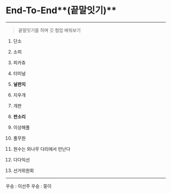 # End-To-End**(끝말잇기)**

<hr>

> 끝말잇기를 하며 깃 협업 배워보기

1. 단소
2. 소피
3. 피카츄
4. 터미널
5. **널판지**
6. 지우개
7. 개판
8. **판소리**





















1. 이상해풀
2. 풀무원
3. 원수는 외나무 다리에서 만난다
4. 다다익선
5. 선거위원회

---

우승 : 이선주
우승 : 뚱이
